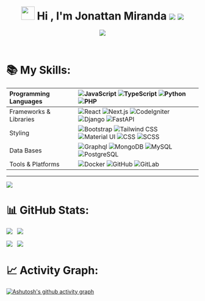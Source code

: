 
<h1 align="center">
	<img src="https://media.giphy.com/media/hvRJCLFzcasrR4ia7z/giphy.gif" width="35"> 
	Hi , I'm Jonattan Miranda
	<a href="https://www.linkedin.com/in/jonattan-miranda-000919149/" target="_blank"> <img src="https://img.icons8.com/color/35/linkedin.png"/></a>
	<a href="mailto:jonydavid94@gmail.com"> <img src="https://img.icons8.com/color/35/gmail.png"/></a>
</h1>
<p align="center">
  <a href="https://github.com/DenverCoder1/readme-typing-svg"><img src="https://readme-typing-svg.herokuapp.com?lines=Full%20Stack%20Developer%20%3BAlways%20learning%20new%20things!%3BExperienced%20in%20Mockups%20%26%20Prototyping%3Passionate%20about%20building%20scalable%20solutions!&center=true&width=500&height=50"></a>
</p>
<br>

# 📚 My Skills:

| Programming Languages       |![JavaScript](https://img.shields.io/badge/JavaScript-F7DF1E?style=for-the-badge&logo=javascript&logoColor=black) ![TypeScript](https://img.shields.io/badge/TypeScript-007ACC?style=for-the-badge&logo=typescript&logoColor=white) ![Python](https://img.shields.io/badge/Python-3776AB?style=for-the-badge&logo=python&logoColor=white) ![PHP](https://img.shields.io/badge/PHP-777BB4?style=for-the-badge&logo=php&logoColor=white)                                                                                                                                                                                                                                                                                                                                                                                                                                                                                                                                                                                                  |
| :-------------------------- | :--------------------------------------------------------------------------------------------------------------------------------------------------------------------------------------------------------------------------------------------------------------------------------------------------------------------------------------------------------------------------------------------------------------------------------------------------------------------------------------------------------------------------------------------------------------------------------------------------------------------------------------------------------------------------------------------------------------------------------------------------------------------------------------------------------------------------------------------------------------------------------------------------------------------------------------------------------------------------------------------------------------------------------------------------- |
| Frameworks & Libraries      | ![React](https://img.shields.io/badge/React-61DAFB?style=for-the-badge&logo=react&logoColor=white) ![Next.js](https://img.shields.io/badge/Next.js-000000?style=for-the-badge&logo=next.js&logoColor=white) ![CodeIgniter](https://img.shields.io/badge/CodeIgniter-EF4223?style=for-the-badge&logo=codeigniter&logoColor=white) ![Django](https://img.shields.io/badge/Django-092E20?style=for-the-badge&logo=django&logoColor=white) ![FastAPI](https://img.shields.io/badge/FastAPI-005571?style=for-the-badge&logo=fastapi) |
| Styling                     | ![Bootstrap](https://img.shields.io/badge/Bootstrap-563D7C?style=for-the-badge&logo=bootstrap&logoColor=white) ![Tailwind CSS](https://img.shields.io/badge/Tailwind_CSS-38B2AC?style=for-the-badge&logo=tailwind-css&logoColor=white) ![Material UI](https://img.shields.io/badge/Material_UI-0081CB?style=for-the-badge&logo=material-ui&logoColor=white) ![CSS](https://img.shields.io/badge/CSS-1572B6?style=for-the-badge&logo=css3&logoColor=white) ![SCSS](https://img.shields.io/badge/SCSS-CC6699?style=for-the-badge&logo=sass&logoColor=white)                                                                                                                                                                                                                                                                                                                                                                                                                                                                                                                                                                                                                                                                                                                                                                                                          |
| Data Bases         | ![Graphql](https://img.shields.io/badge/Graphql-E10098?style=for-the-badge&logo=graphql&logoColor=white) ![MongoDB](https://img.shields.io/badge/MongoDB-47A248?style=for-the-badge&logo=mongodb&logoColor=white) ![MySQL](https://img.shields.io/badge/MySQL-4479A1?style=for-the-badge&logo=mysql&logoColor=white) ![PostgreSQL](https://img.shields.io/badge/PostgreSQL-336791?style=for-the-badge&logo=postgresql&logoColor=white)                                                                                                                                                                                                                                                                                                                                                                                                                                                                                                                                                                                                                                                                                                       |
| Tools & Platforms           | ![Docker](https://img.shields.io/badge/Docker-2496ED?style=for-the-badge&logo=docker&logoColor=white) ![GitHub](https://img.shields.io/badge/GitHub-181717?style=for-the-badge&logo=github&logoColor=white) ![GitLab](https://img.shields.io/badge/GitLab-FCA121?style=for-the-badge&logo=gitlab&logoColor=white) |



---
[![](https://visitcount.itsvg.in/api?id=jonydavid&icon=0&color=0)](https://visitcount.itsvg.in)

# 📊 GitHub Stats:

![](https://github-readme-stats.vercel.app/api?username=jonydavid&theme=dark&hide_border=false&include_all_commits=true&count_private=true) &nbsp; ![](https://github-readme-streak-stats.herokuapp.com/?user=jonydavid&theme=dark&hide_border=false) &nbsp;

![](https://github-contributor-stats.vercel.app/api?username=jonydavid&limit=5&theme=dark&combine_all_yearly_contributions=true) &nbsp;
![](https://github-readme-stats.vercel.app/api/top-langs/?username=jonydavid&theme=dark&hide_border=false&include_all_commits=true&count_private=true&layout=compact)

# 📈 Activity Graph:

[![Ashutosh's github activity graph](https://github-readme-activity-graph.vercel.app/graph?username=jonydavid&bg_color=000009&color=9e4c98&line=9e4c98&point=403d3d&area=true&hide_border=true)](https://github.com/ashutosh00710/github-readme-activity-graph)
